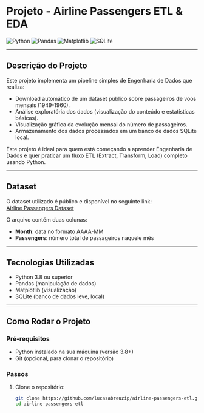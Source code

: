 # Projeto - Airline Passengers ETL & EDA

![Python](https://img.shields.io/badge/python-3.8+-blue) ![Pandas](https://img.shields.io/badge/pandas-1.3+-brightgreen) ![Matplotlib](https://img.shields.io/badge/matplotlib-3.3+-orange) ![SQLite](https://img.shields.io/badge/SQLite-lightgrey)

---

## Descrição do Projeto

Este projeto implementa um pipeline simples de Engenharia de Dados que realiza:

- Download automático de um dataset público sobre passageiros de voos mensais (1949-1960).
- Análise exploratória dos dados (visualização do conteúdo e estatísticas básicas).
- Visualização gráfica da evolução mensal do número de passageiros.
- Armazenamento dos dados processados em um banco de dados SQLite local.

Este projeto é ideal para quem está começando a aprender Engenharia de Dados e quer praticar um fluxo ETL (Extract, Transform, Load) completo usando Python.

---

## Dataset

O dataset utilizado é público e disponível no seguinte link:  
[Airline Passengers Dataset](https://raw.githubusercontent.com/jbrownlee/Datasets/master/airline-passengers.csv)  

O arquivo contém duas colunas:
- **Month**: data no formato AAAA-MM
- **Passengers**: número total de passageiros naquele mês

---

## Tecnologias Utilizadas

- Python 3.8 ou superior
- Pandas (manipulação de dados)
- Matplotlib (visualização)
- SQLite (banco de dados leve, local)

---

## Como Rodar o Projeto

### Pré-requisitos

- Python instalado na sua máquina (versão 3.8+)
- Git (opcional, para clonar o repositório)

### Passos

1. Clone o repositório:
   ```bash
   git clone https://github.com/lucasabreuzip/airline-passengers-etl.git
   cd airline-passengers-etl
